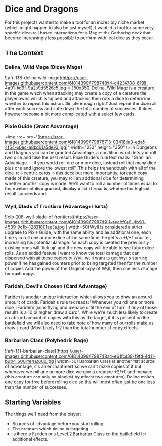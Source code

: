 # Dice and Dragons
For this project I wanted to make a tool for an incredibly niche market (which might happen to also be just myself). I wanted a tool for some very specific dice-roll based interactions for a Magic: the Gathering deck that become increasingly less possible to perform with real dice as they occur.

## The Context
### Delina, Wild Mage (Dicey Mage)
![afr-138-delina-wild-mage](https://user-images.githubusercontent.com/61814399/179874894-c4236708-6198-4a91-bd9f-9a2b9d5526c5.jpg = 250x350)
Delina, Wild Mage is a creature in the game which when attacking may create a copy of a creature the player owns which is tapped and attacking then rolls a dice to determine whether to repeat this action. Simple enough right? Just repeat the dice roll after each success and note down the total number of successes. It does however become a bit more complicated with a select few cards.

### Pixie Guide (Grant Advantage)
<img src= src="[https://user-images.githubusercontent.com/61814399/179876713-03418de3-eda5-4f54-a0ec-a8bd01a5de93.jpg]" width="250" height="350" />
In Dungeons and Dragons you can be granted Advantage, a condition which lets you roll two dice and take the best result. Pixie Guide's rule text reads: "Grant an Advantage — If you would roll one or more dice, instead roll that many dice plus one and ignore the lowest roll". This helps tremendously with all of the dice-roll-centric cards in this deck but more importantly, for each copy made of this creature, you may roll an additional dice for determining whether another copy is made.
We'll want to roll a number of times equal to the number of dice granted, display a list of results, whether the highest result succeeds and

### Wyll, Blade of Frontiers (Advantage Hurts)
![clb-208-wyll-blade-of-frontiers](https://user-images.githubusercontent.com/61814399/179874911-aecbf0e6-4b93-4539-9c1b-12831801ae3a.jpg | width=50)
Wyll is considered a strict upgrade to Pixie Guide, with the same ability and an additional one, each time you roll one or more dice at the same time, he get's a +1/+1 counter, increasing his potential damage. As each copy is created the previously existing ones will 'tick up' and the new copy will be able to see future dice rolls. As an added feature I want to know the total damage that can dispersed with all these copies of Wyll, we'll want to get Wyll's starting power if he has gained counters prior to being targeted then for the number of copies Add the power of the Original copy of Wyll, then one less damage for each copy.

### Farideh, Devil's Chosen (Card Advantage)
Farideh is another unique interaction which allows you to draw an absurd amount of cards. Farideh's rule tex reads: "Whenever you roll one or more dice, [Farideh] gains flying and menace until the end of turn. If any of those results is a 10 or higher, draw a card". While we're much less likely to create an absurd amount of copies with this as the target, if it is present on the battlefield we will also need to take note of how many of our rolls make us draw a card (Most Likely 1-2 than the total number of copy effects.

### Barbarian Class (Polyhedric Rage)
![afr-131-barbarian-class](https://user-images.githubusercontent.com/61814399/179874824-e61fcd38-f9fd-4d11-b9b4-6001fe412806.jpg | width=50)
Barbarian Class is another flat source of advantage, it's an enchantment so we can't make copies of it but whenever we roll one or more dice we give a creature +2/+0 and menace (this creature can only be blocked by atleast two creatures). Delina makes one copy for free before rolling dice so this will most often just be one less than the number of successes.

## Starting Variables
The things we'll need from the player:
- Sources of advantage before you start rolling
- The creature which delina is targeting
- is there a Farideh or a Level 2 Barbarian Class on the battlefield for additional effects.

